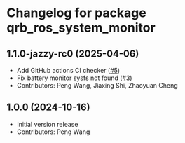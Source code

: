 # Changelog for package qrb_ros_system_monitor

## 1.1.0-jazzy-rc0 (2025-04-06)

- Add GitHub actions CI checker ([#5](https://github.com/quic-qrb-ros/qrb_ros_system_monitor/pull/5))
- Fix battery monitor sysfs not found ([#3](https://github.com/quic-qrb-ros/qrb_ros_system_monitor/pull/3))
- Contributors: Peng Wang, Jiaxing Shi, Zhaoyuan Cheng

## 1.0.0 (2024-10-16)

- Initial version release
- Contributors: Peng Wang
